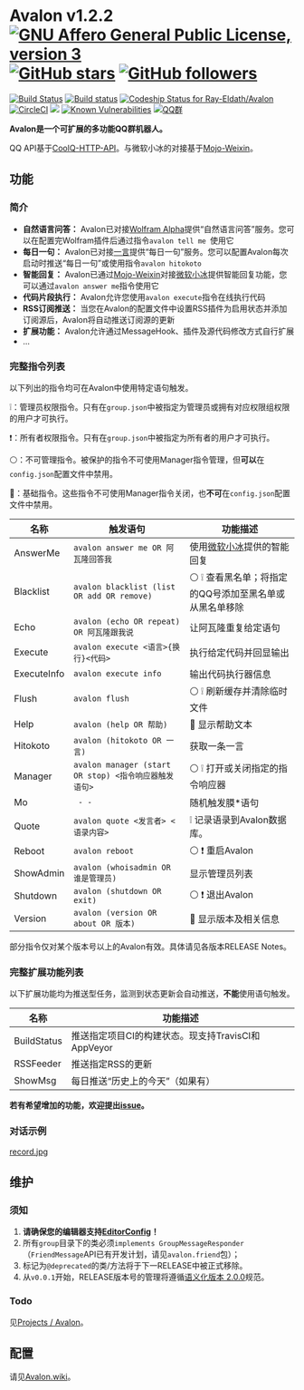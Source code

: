 # Avalon v1.2.2    [![GNU Affero General Public License, version 3](https://www.gnu.org/graphics/agplv3-155x51.png)](https://www.gnu.org/licenses/agpl.html) [![GitHub stars](https://img.shields.io/github/stars/Ray-Eldath/Avalon.svg?style=social&label=Stars)](https://github.com/Ray-Eldath/Avalon/stargazers) [![GitHub followers](https://img.shields.io/github/followers/Ray-Eldath.svg?style=social&label=Follow)](https://github.com/Ray-Eldath)

[![Build Status](https://img.shields.io/travis/Ray-Eldath/Avalon/master.svg?style=flat-square)](https://travis-ci.org/Ray-Eldath/Avalon) [![Build status](https://img.shields.io/appveyor/ci/RayEldath/avalon/master.svg?style=flat-square)](https://ci.appveyor.com/project/RayEldath/avalon/branch/master) [![Codeship Status for Ray-Eldath/Avalon](https://img.shields.io/codeship/28b37980-8a1d-0135-1242-62d9615dc8b0/master.svg?style=flat-square)](https://app.codeship.com/projects/248940) [![CircleCI](https://img.shields.io/circleci/project/github/Ray-Eldath/Avalon/master.svg?style=flat-square)](https://circleci.com/gh/Ray-Eldath/Avalon/tree/master) [![](https://jitpack.io/v/Ray-Eldath/Avalon.svg?style=flat-square)](https://jitpack.io/#Ray-Eldath/Avalon) [![Known Vulnerabilities](https://snyk.io/test/github/ray-eldath/avalon/badge.svg?style=flat-square)](https://snyk.io/test/github/ray-eldath/avalon) [![QQ群](https://img.shields.io/badge/QQ%E7%BE%A4-ProgramLeague-blue.svg?style=flat-square)](https://jq.qq.com/?_wv=1027&k=46GveNI)

**Avalon是一个可扩展的多功能QQ群机器人。**

QQ API基于[CoolQ-HTTP-API](https://github.com/richardchien/coolq-http-api)。与微软小冰的对接基于[Mojo-Weixin](https://github.com/sjdy521/Mojo-Weixin)。

## 功能
### 简介
 - **自然语言问答：** Avalon已对接[Wolfram Alpha](https://www.wolframalpha.com)提供“自然语言问答”服务。您可以在配置完Wolfram插件后通过指令`avalon tell me `使用它
 - **每日一句：** Avalon已对接[一言](http://hitokoto.cn)提供“每日一句”服务。您可以配置Avalon每次启动时推送“每日一句”或使用指令`avalon hitokoto`
 - **智能回复：** Avalon已通过[Mojo-Weixin](https://github.com/sjdy521/Mojo-Weixin)对接[微软小冰](http://www.msxiaoice.com)提供智能回复功能，您可以通过`avalon answer me`指令使用它
 - **代码片段执行：** Avalon允许您使用`avalon execute`指令在线执行代码
 - **RSS订阅推送：** 当您在Avalon的配置文件中设置RSS插件为启用状态并添加订阅源后，Avalon将自动推送订阅源的更新
 - **扩展功能：** Avalon允许通过MessageHook、插件及源代码修改方式自行扩展
 - ...

### 完整指令列表

以下列出的指令均可在Avalon中使用特定语句触发。

:grey_exclamation:：管理员权限指令。只有在`group.json`中被指定为管理员或拥有对应权限组权限的用户才可执行。

:exclamation:：所有者权限指令。只有在`group.json`中被指定为所有者的用户才可执行。

:white_circle:：不可管理指令。被保护的指令不可使用Manager指令管理，但**可以**在`config.json`配置文件中禁用。

:red_circle:：基础指令。这些指令不可使用Manager指令关闭，也**不可**在`config.json`配置文件中禁用。

| 名称          | 触发语句                                     | 功能描述                                     |
| ----------- | ---------------------------------------- | ---------------------------------------- |
| AnswerMe    | `avalon answer me OR 阿瓦隆回答我`             | 使用[微软小冰](http://www.msxiaoice.com)提供的智能回复 |
| Blacklist   | `avalon blacklist (list OR add OR remove)` | :white_circle: :grey_exclamation: 查看黑名单；将指定的QQ号添加至黑名单或从黑名单移除 |
| Echo        | `avalon (echo OR repeat) OR 阿瓦隆跟我说`      | 让阿瓦隆重复给定语句                               |
| Execute     | `avalon execute <语言>{换行}<代码>`            | 执行给定代码并回显输出                              |
| ExecuteInfo | `avalon execute info`                    | 输出代码执行器信息                                |
| Flush       | `avalon flush`                           | :white_circle: :grey_exclamation: 刷新缓存并清除临时文件 |
| Help        | `avalon (help OR 帮助)`                    | :red_circle: 显示帮助文本                      |
| Hitokoto    | `avalon (hitokoto OR 一言)`                | 获取一条一言                                   |
| Manager     | `avalon manager (start OR stop) <指令响应器触发语句>` | :white_circle: :grey_exclamation: 打开或关闭指定的指令响应器 |
| Mo          | ` - -`                                   | 随机触发膜*语句                                 |
| Quote       | `avalon quote <发言者> <语录内容>`              | :grey_exclamation: 记录语录到Avalon数据库。       |
| Reboot      | `avalon reboot`                          | :white_circle: :exclamation: 重启Avalon    |
| ShowAdmin   | `avalon (whoisadmin OR 谁是管理员)`           | 显示管理员列表                                  |
| Shutdown    | `avalon (shutdown OR exit)`              | :white_circle: :exclamation: 退出Avalon    |
| Version     | `avalon (version OR about OR 版本)`        | :red_circle: 显示版本及相关信息                   |

部分指令仅对某个版本号以上的Avalon有效。具体请见各版本RELEASE Notes。

### 完整扩展功能列表

以下扩展功能均为推送型任务，监测到状态更新会自动推送，**不能**使用语句触发。

| 名称          | 功能描述                               |
| ----------- | ---------------------------------- |
| BuildStatus | 推送指定项目CI的构建状态。现支持TravisCI和AppVeyor |
| RSSFeeder   | 推送指定RSS的更新                         |
| ShowMsg     | 每日推送“历史上的今天”（如果有）                  |

**若有希望增加的功能，欢迎提出[issue](https://github.com/Ray-Eldath/Avalon/issues)。**

### 对话示例

[record.jpg](https://raw.githubusercontent.com/Ray-Eldath/Avalon/master/img/record.jpg)

## 维护

### 须知

1. **请确保您的编辑器支持[EditorConfig](http://editorconfig.org)！**
2. 所有```group```目录下的类必须```implements GroupMessageResponder```（``FriendMessage``API已有开发计划，请见``avalon.friend``包）；
3. 标记为`@deprecated`的类/方法将于下一RELEASE中被正式移除。
4. 从`v0.0.1`开始，RELEASE版本号的管理将遵循[语义化版本 2.0.0](http://semver.org/lang/zh-CN/)规范。

### Todo

见[Projects / Avalon](https://github.com/Ray-Eldath/Avalon/projects/1)。

## 配置

请见[Avalon.wiki](https://github.com/Ray-Eldath/Avalon/wiki)。